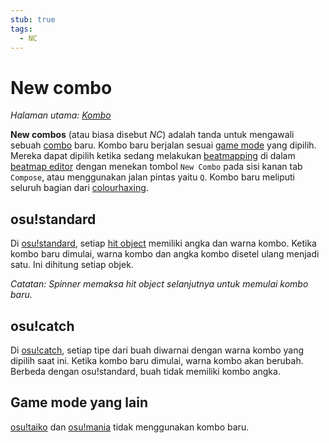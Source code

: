 ```yaml
---
stub: true
tags:
  - NC
---
```


# New combo

*Halaman utama: [Kombo](/wiki/Beatmapping/Combo)*

**New combos** (atau biasa disebut *NC*) adalah tanda untuk mengawali sebuah [combo](/wiki/Beatmapping/Combo) baru.  Kombo baru berjalan sesuai [game mode](/wiki/Game_mode) yang dipilih. Mereka dapat dipilih ketika sedang melakukan [beatmapping](/wiki/Beatmapping) di dalam [beatmap editor](/wiki/Beatmap_Editor) dengan menekan tombol `New Combo` pada sisi kanan tab `Compose`, atau menggunakan jalan pintas yaitu `Q`. Kombo baru meliputi seluruh bagian dari [colourhaxing](/wiki/Beatmapping/Colourhaxing).

## osu!standard

Di [osu!standard](/wiki/Game_mode/osu!), setiap [hit object](/wiki/Hit_object) memiliki angka dan warna kombo. Ketika kombo baru dimulai, warna kombo dan angka kombo disetel ulang menjadi satu. Ini dihitung setiap objek.

*Catatan: Spinner memaksa hit object selanjutnya untuk memulai kombo baru.*

## osu!catch

Di [osu!catch](/wiki/Game_mode/osu!catch), setiap tipe dari buah diwarnai dengan warna kombo yang dipilih saat ini. Ketika kombo baru dimulai, warna kombo akan berubah. Berbeda dengan osu!standard, buah tidak memiliki kombo angka.

## Game mode yang lain

[osu!taiko](/wiki/Game_mode/osu!taiko) dan [osu!mania](/wiki/Game_mode/osu!mania) tidak menggunakan kombo baru.

